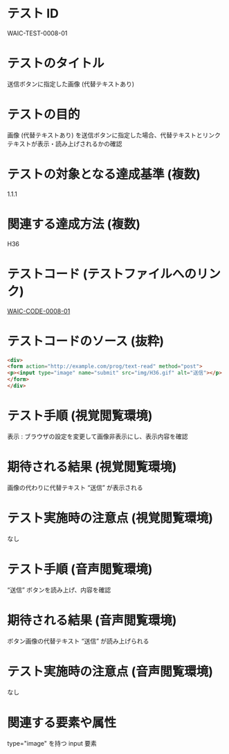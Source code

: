 # テスト ID

WAIC-TEST-0008-01

# テストのタイトル

送信ボタンに指定した画像 (代替テキストあり)

# テストの目的

画像 (代替テキストあり) を送信ボタンに指定した場合、代替テキストとリンクテキストが表示・読み上げされるかの確認

# テストの対象となる達成基準 (複数)

1.1.1

# 関連する達成方法 (複数)

H36

# テストコード (テストファイルへのリンク)

[WAIC-CODE-0008-01](https://waic.github.io/as_test/WAIC-CODE/WAIC-CODE-0008-01.html)

# テストコードのソース (抜粋)

```html
<div>
<form action="http://example.com/prog/text-read" method="post">
<p><input type="image" name="submit" src="img/H36.gif" alt="送信"></p>
</form>
</div>

```

# テスト手順 (視覚閲覧環境)

表示 : ブラウザの設定を変更して画像非表示にし、表示内容を確認

# 期待される結果 (視覚閲覧環境)

画像の代わりに代替テキスト “送信” が表示される

# テスト実施時の注意点 (視覚閲覧環境)

なし

# テスト手順 (音声閲覧環境)

“送信” ボタンを読み上げ、内容を確認

# 期待される結果 (音声閲覧環境)

ボタン画像の代替テキスト “送信” が読み上げられる

# テスト実施時の注意点 (音声閲覧環境)

なし

# 関連する要素や属性

type="image" を持つ input 要素
